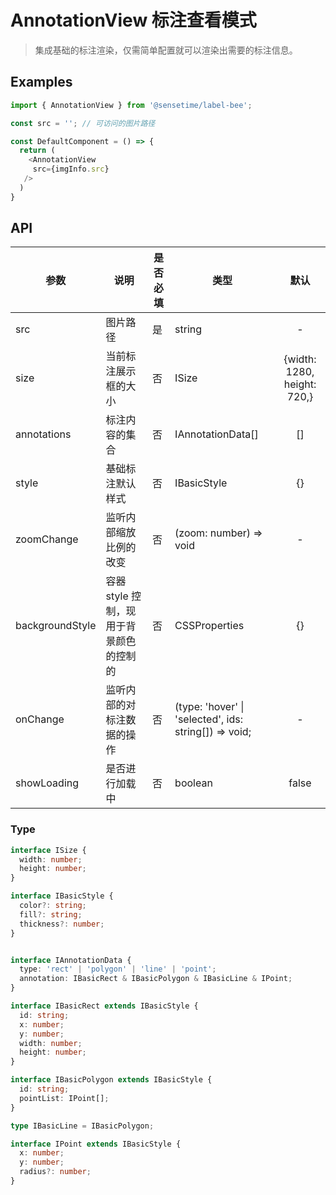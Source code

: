 # AnnotationView 标注查看模式

> 集成基础的标注渲染，仅需简单配置就可以渲染出需要的标注信息。

## Examples

```ts
import { AnnotationView } from '@sensetime/label-bee';

const src = ''; // 可访问的图片路径

const DefaultComponent = () => {
  return (
    <AnnotationView
     src={imgInfo.src}
   />
  )
}
```


## API

| 参数            | 说明                                    | 是否必填 | 类型                                                  |            默认             |
| --------------- | --------------------------------------- | -------- | ----------------------------------------------------- | :-------------------------: |
| src             | 图片路径                                | 是       | string                                                |              -              |
| size            | 当前标注展示框的大小                    | 否       | ISize                                                 | {width: 1280, height: 720,} |
| annotations     | 标注内容的集合                          | 否       | IAnnotationData[]                                     |             []              |
| style           | 基础标注默认样式                        | 否       | IBasicStyle                                           |             {}              |
| zoomChange      | 监听内部缩放比例的改变                  | 否       | (zoom: number) => void                                |              -              |
| backgroundStyle | 容器 style 控制，现用于背景颜色的控制的 | 否       | CSSProperties                                         |             {}              |
| onChange        | 监听内部的对标注数据的操作              | 否       | (type: 'hover' \| 'selected', ids: string[]) => void; |              -              |
| showLoading     | 是否进行加载中                          | 否       | boolean                                               |            false            |


### Type

```ts
interface ISize {
  width: number;
  height: number;
}

interface IBasicStyle {
  color?: string; 
  fill?: string; 
  thickness?: number;
}


interface IAnnotationData {
  type: 'rect' | 'polygon' | 'line' | 'point';
  annotation: IBasicRect & IBasicPolygon & IBasicLine & IPoint;
}

interface IBasicRect extends IBasicStyle {
  id: string;
  x: number;
  y: number;
  width: number;
  height: number;
}

interface IBasicPolygon extends IBasicStyle {
  id: string;
  pointList: IPoint[];
}

type IBasicLine = IBasicPolygon;

interface IPoint extends IBasicStyle {
  x: number;
  y: number;
  radius?: number;
}
```